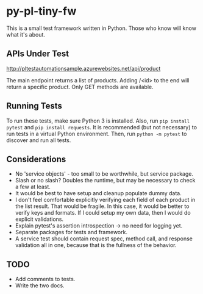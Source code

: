 py-pl-tiny-fw
=============

This is a small test framework written in Python.
Those who know will know what it's about.


APIs Under Test
---------------
http://pltestautomationsample.azurewebsites.net/api/product

The main endpoint returns a list of products.
Adding /\<id\> to the end will return a specific product.
Only GET methods are available.


Running Tests
-------------

To run these tests, make sure Python 3 is installed.
Also, run `pip install pytest` and `pip install requests`.
It is recommended (but not necessary) to run tests in a virtual Python environment.
Then, run `python -m pytest` to discover and run all tests.


Considerations
--------------
* No 'service objects' - too small to be worthwhile, but service package.
* Slash or no slash? Doubles the runtime, but may be necessary to check
  a few at least.
* It would be best to have setup and cleanup populate dummy data.
* I don't feel comfortable explicitly verifying each field of each
  product in the list result. That would be fragile. In this case, it
  would be better to verify keys and formats. If I could setup my own
  data, then I would do explicit validations.
* Explain pytest's assertion introspection -> no need for logging yet.
* Separate packages for tests and framework.
* A service test should contain request spec, method call, and response
  validation all in one, because that is the fullness of the behavior.


TODO
----
* Add comments to tests.
* Write the two docs.